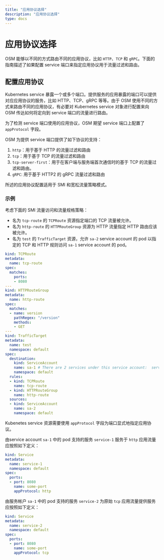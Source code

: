 ```yaml
---
title: "应用协议选择"
description: "应用协议选择"
type: docs
---
```


# 应用协议选择

OSM 能够以不同的方式路由不同的应用协议，比如 `HTTP`、`TCP` 和 `gRPC`。下面的指南描述了如果配置 service 端口来指定应用协议用于流量过滤和路由。

## 配置应用协议

Kubernetes service 暴露一个或多个端口。提供服务的应用暴露的端口可以提供对应应用协议的服务，比如 HTTP、TCP、gRPC 等等。由于 OSM 使用不同的方式来路由不同的应用协议，有必要对 Kubernetes service 对象进行配置来向 OSM 传达如何将定向到 service 端口的流量进行路由。

为了检测 service 端口使用的应用协议，OSM 期望 service 端口上配置了 `appProtocol` 字段。

OSM 为提供 service 端口提供了如下协议的支持：
1. `http`：用于基于 HTTP 的流量过滤和路由
1. `tcp`：用于基于 TCP 的流量过滤和路由
1. `tcp-server-first`：用于在客户端与服务端首次通信时的基于 TCP 的流量过滤和路由。
1. `gRPC`: 用于基于 HTTP2 的 gRPC 流量过滤和路由

所述的应用协议配置适用于 SMI 和宽松流量策略模式。

### 示例

考虑下面的 SMI 流量访问和流量规格策略：
- 名为 `tcp-route` 的 `TCPRoute` 资源指定端口的 TCP 流量被允许。
- 名为 `http-route` 的 `HTTPRouteGroup` 资源为 HTTP 流量指定 HTTP 路由应该被允许。
- 名为 `test` 的 `TrafficTarget` 资源，允许 `sa-2` service account 的 pod 以指定的 TCP 和 HTTP 规则访问 `sa-1` service account 的 pod。

```yaml
kind: TCPRoute
metadata:
  name: tcp-route
spec:
  matches:
    ports:
    - 8080
---
kind: HTTPRouteGroup
metadata:
  name: http-route
spec:
  matches:
  - name: version
    pathRegex: "/version"
    methods:
    - GET
---
kind: TrafficTarget
metadata:
  name: test
  namespace: default
spec:
  destination:
    kind: ServiceAccount
    name: sa-1 # There are 2 services under this service account:  service-1 and service-2
    namespace: default
  rules:
  - kind: TCPRoute
    name: tcp-route
  - kind: HTTPRouteGroup
    name: http-route
  sources:
  - kind: ServiceAccount
    name: sa-2
    namespace: default
```

Kubenetes service 资源需要使用 `appProtocol` 字段为端口显式地指定应用协议。

由service account `sa-1` 中的 pod 支持的服务 `service-1` 服务于 `http` 应用流量应按照如下定义：

```yaml
kind: Service
metadata:
  name: service-1
  namespace: default
spec:
  ports:
  - port: 8080
    name: some-port
    appProtocol: http
```

由服务帐户 `sa-1` 中的 pod 支持的服务 `service-2` 为原始 `tcp` 应用流量提供服务应按照如下定义：

```yaml
kind: Service
metadata:
  name: service-2
  namespace: default
spec:
  ports:
  - port: 8080
    name: some-port
    appProtocol: tcp
```
